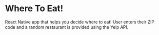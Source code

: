 # Where To Eat!

React Native app that helps you decide where to eat! User enters their ZIP code and a random restaurant is provided using the Yelp API.
